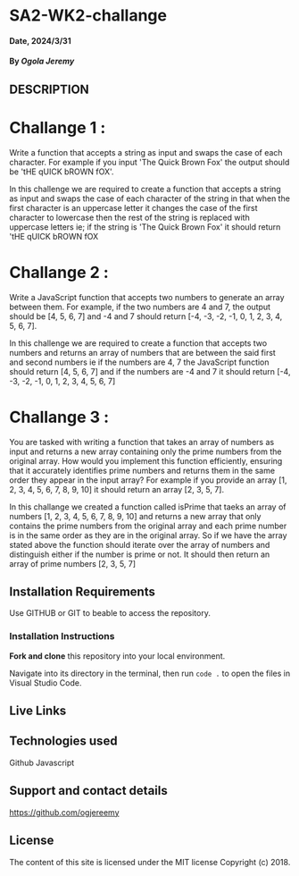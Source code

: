 # SA2-WK2-challange

#### Date, 2024/3/31

#### By *Ogola Jeremy*


## DESCRIPTION

# Challange 1 :
Write a function that accepts a string as input and swaps the case of each character. For example if you input 'The Quick Brown Fox' the output should be 'tHE qUICK bROWN fOX'.

In this challenge we are required to create a function that accepts a string as input and swaps the case of each character of the string in that when the first character is an uppercase letter it changes the case of the first character to lowercase then the rest of the string is replaced with uppercase letters ie; if the string is 'The Quick Brown Fox' it should return 'tHE qUICK bROWN fOX

# Challange 2 : 
 Write a JavaScript function that accepts two numbers to generate an array between them. For example, if the two numbers are 4 and 7, the output should be [4, 5, 6, 7] and -4 and 7 should return [-4, -3, -2, -1, 0, 1, 2, 3, 4, 5, 6, 7]. 

 In this challenge we are required to create a function that accepts two numbers and returns an array of numbers that are between the said first and second numbers ie if the numbers are 4, 7 the JavaScript function should return [4, 5, 6, 7] and if the numbers are -4 and 7 it should return [-4, -3, -2, -1, 0, 1, 2, 3, 4, 5, 6, 7]

 # Challange 3 : 
 You are tasked with writing a function that takes an array of numbers as input and returns a new array containing only the prime numbers from the original array. How would you implement this function efficiently, ensuring that it accurately identifies prime numbers and returns them in the same order they appear in the input array? For example if you provide an array [1, 2, 3, 4, 5, 6, 7, 8, 9, 10] it should return an array [2, 3, 5, 7].

 In this challange we created a function called isPrime that taeks an array of numbers [1, 2, 3, 4, 5, 6, 7, 8, 9, 10] and returns a new array that only contains the prime numbers from the original array and each prime number is in the same order as they are in the original array. So if we have the array stated above the function should iterate over the array of numbers and distinguish either if the number is prime or not. It should then return an array of prime numbers [2, 3, 5, 7]

## Installation Requirements
Use GITHUB or GIT to beable to access the repository.


### Installation Instructions
**Fork and clone** this repository into your local environment.

Navigate into its directory in the terminal, then run `code .` to open the files in Visual Studio
Code.

## Live Links



## Technologies used
Github
Javascript

## Support and contact details

https://github.com/ogjereemy

## License
The content of this site is licensed under the MIT license
Copyright (c) 2018.
